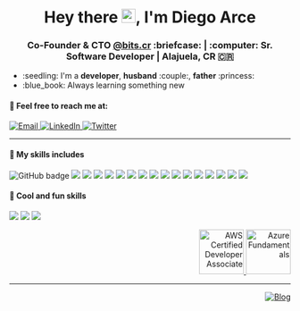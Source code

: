 <div align="center">
   <h1>Hey there <img src="https://media.giphy.com/media/hvRJCLFzcasrR4ia7z/giphy.gif" width="25px">, I'm Diego Arce</h1>
</div>

<div align="center">
  <h3>Co-Founder & CTO <a href="https://bits.cr">@bits.cr</a> :briefcase: | :computer: Sr. Software Developer | Alajuela, CR 🇨🇷</h3>
</div>

<ul>
  <li>:seedling: I'm a <b>developer</b>, <b>husband</b> :couple:, <b>father</b> :princess:</li>
  <li>:blue_book: Always learning something new</li>
</ul>

#### :speech_balloon: Feel free to reach me at:
<p>
  <a href="mailto:diego@arce.cr">
    <img alt="Email" src="https://img.shields.io/badge/diego@arce.cr-0078D4.svg?&style=for-the-badge&logo=Microsoft-Outlook&logoColor=white" />
  </a>
  <a href="https://www.linkedin.com/in/arcezd/">
    <img alt="LinkedIn" src="https://img.shields.io/badge/arcezd-0077B5.svg?&style=for-the-badge&logo=linkedin&logoColor=white" />
  </a>
  <a href="https://twitter.com/arcezd">
    <img alt="Twitter" src="https://img.shields.io/badge/@arcezd-1DA1F2.svg?&style=for-the-badge&logo=twitter&logoColor=white" />
  </a>
</p>

---
#### :satellite: My skills includes
<p align="left">
  <img src="https://img.shields.io/badge/AWS%20-%23FF9900.svg?&style=for-the-badge&logo=amazon-aws&logoColor=white" alt="GitHub badge" />
  <img src="https://img.shields.io/badge/azure%20-%230072C6.svg?&style=for-the-badge&logo=azure-devops&logoColor=white" />
  <img src="https://img.shields.io/badge/heroku%20-%23430098.svg?&style=for-the-badge&logo=heroku&logoColor=white" />
  <img src="https://img.shields.io/badge/docker%20-%230db7ed.svg?&style=for-the-badge&logo=docker&logoColor=white"/>
  <img src="https://img.shields.io/badge/kubernetes%20-%23326ce5.svg?&style=for-the-badge&logo=kubernetes&logoColor=white"/>
  <img src="https://img.shields.io/badge/ansible%20-%231A1918.svg?&style=for-the-badge&logo=ansible&logoColor=white"/>
  <img src="https://img.shields.io/badge/git%20-%23F05033.svg?&style=for-the-badge&logo=git&logoColor=white"/>
  <img src="https://img.shields.io/badge/javascript%20-%23323330.svg?&style=for-the-badge&logo=javascript&logoColor=%23F7DF1E"/>
  <img src="https://img.shields.io/badge/python%20-%2314354C.svg?&style=for-the-badge&logo=python&logoColor=white"/>
  <img src="https://img.shields.io/badge/java-%23ED8B00.svg?&style=for-the-badge&logo=java&logoColor=white"/>
  <img src="https://img.shields.io/badge/swift-%23FA7343.svg?&style=for-the-badge&logo=swift&logoColor=white"/>
  <img src="https://img.shields.io/badge/dart-%230175C2.svg?&style=for-the-badge&logo=dart&logoColor=white"/>
  <img src="https://img.shields.io/badge/node.js%20-%2343853D.svg?&style=for-the-badge&logo=node.js&logoColor=white"/>
  <img src="https://img.shields.io/badge/express.js%20-%23404d59.svg?&style=for-the-badge"/>
  <img src="https://img.shields.io/badge/flask%20-%23000.svg?&style=for-the-badge&logo=flask&logoColor=white"/>
  <img src="https://img.shields.io/badge/spring%20-%236DB33F.svg?&style=for-the-badge&logo=spring&logoColor=white"/>
  <img src="https://img.shields.io/badge/Flutter%20-%2302569B.svg?&style=for-the-badge&logo=Flutter&logoColor=white" />
</p>

#### :space_invader: Cool and fun skills
<p align="left">
  <img src="https://img.shields.io/badge/-Drone%20Pilot-848482?style=for-the-badge&logo=Drone&logoColor=white"/>
  <img src="https://img.shields.io/badge/-Raspberry%20Pi-C51A4A?style=for-the-badge&logo=Raspberry-Pi"/>
  <img src="https://img.shields.io/badge/-Arduino-00979D?style=for-the-badge&logo=Arduino&logoColor=white"/>
</p>
<p align="right">
  <a align="right target="_blank" href="https://www.youracclaim.com/badges/de82fb9f-7814-4519-b5c1-c2ba238c3ac7">
    <img src="https://images.youracclaim.com/size/680x680/images/2a15d440-edbe-44a2-890f-0a0caf7e1442/AWS-Developer-Associate.png" alt="AWS Certified Developer Associate" width="80" height="80" />
  </a>
  <a align="right target="_blank" href="https://www.youracclaim.com/badges/15438b2b-9e95-4c1c-9056-893c90f1a94a">
    <img src="https://images.youracclaim.com/size/680x680/images/6a254dad-77e5-4e71-8049-94e5c7a15981/azure-fundamentals-600x600.png" alt="Azure Fundamentals" width="80" height="80" />
  </a>
</p>

---
<p align="right">
  <a href="https://github.com/ArcezD/arcezd/commits/master" target="_blank">
    <img alt="Blog" src="https://img.shields.io/github/last-commit/arcezd/arcezd?color=blue&logo=GitHub" />
  </a>
</p>
